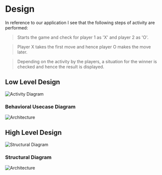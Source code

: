 
# Design

In reference to our application I see that the following steps of activity are performed:

> Starts the game and check for player 1 as 'X' and player 2 as 'O'.

> Player X takes the first move and hence player O makes the move later.

> Depending on the activity by the players, a situation for the winner is checked and hence the result is displayed.

## Low Level Design

![Activity Diagram](https://user-images.githubusercontent.com/82743874/142980104-de757f3b-4652-42b7-a778-303b952c0514.JPG)

### Behavioral Usecase Diagram

![Architecture](https://i.postimg.cc/JzLRHf4C/ss-project-pic-1.png)

## High Level Design

![Structural Diagram](https://user-images.githubusercontent.com/82743874/142980247-85675c44-f339-40d9-bba6-f746ae136bab.JPG)

### Structural Diagram

![Architecture](https://i.postimg.cc/MZhj9BnW/structural-high-level.png)

